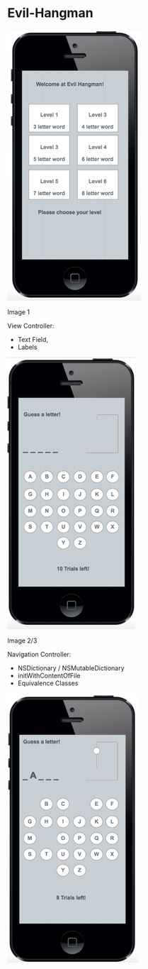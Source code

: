 Evil-Hangman
============
![My image](https://raw.githubusercontent.com/suuz2l/Evil-Hangman/master/img/image1.png?token=AJArugn3D3BjSNe7i7egubFTfRKSMtDOks5Ub0gowA%3D%3D)

Image 1

View Controller:
- Text Field,
- Labels

![My image](https://raw.githubusercontent.com/suuz2l/Evil-Hangman/master/img/image2.png?token=AJArup9ajSko7u44TJGI8N7j0q6da6HEks5Ub0hOwA%3D%3D)

Image 2/3

Navigation Controller:
- NSDictionary / NSMutableDictionary
- initWithContentOfFile
- Equivalence Classes

![My image](https://raw.githubusercontent.com/suuz2l/Evil-Hangman/master/img/image3.png?token=AJAruhiM_guIjgHkFkhmojl5_ax2gB06ks5Ub0hswA%3D%3D)
